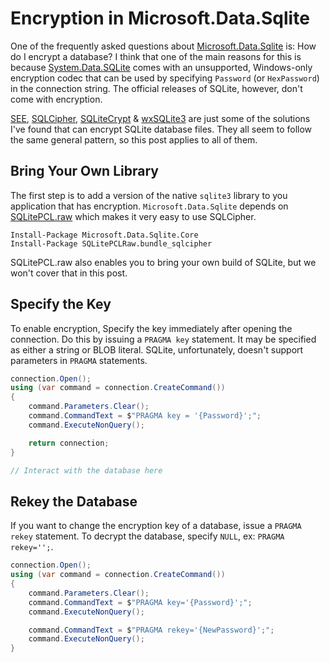 # Encryption in Microsoft.Data.Sqlite
One of the frequently asked questions about [Microsoft.Data.Sqlite](https://github.com/aspnet/Microsoft.Data.Sqlite) is: How do I encrypt a database? I think that one of the main reasons for this is because [System.Data.SQLite](http://system.data.sqlite.org/index.html/doc/trunk/www/index.wiki) comes with an unsupported, Windows-only encryption codec that can be used by specifying `Password` (or `HexPassword`) in the connection string. The official releases of SQLite, however, don't come with encryption.

[SEE](http://www.hwaci.com/sw/sqlite/see.html), [SQLCipher](https://www.zetetic.net/sqlcipher/), [SQLiteCrypt](http://sqlite-crypt.com/index.htm) & [wxSQLite3](https://github.com/utelle/wxsqlite3) are just some of the solutions I've found that can encrypt SQLite database files. They all seem to follow the same general pattern, so this post applies to all of them.

## Bring Your Own Library
The first step is to add a version of the native `sqlite3` library to you application that has encryption. `Microsoft.Data.Sqlite` depends on [SQLitePCL.raw](https://github.com/ericsink/SQLitePCL.raw) which makes it very easy to use SQLCipher.

```
Install-Package Microsoft.Data.Sqlite.Core
Install-Package SQLitePCLRaw.bundle_sqlcipher
```
SQLitePCL.raw also enables you to bring your own build of SQLite, but we won't cover that in this post.

## Specify the Key
To enable encryption, Specify the key immediately after opening the connection. Do this by issuing a `PRAGMA key` statement. It may be specified as either a string or BLOB literal. SQLite, unfortunately, doesn't support parameters in `PRAGMA` statements.

``` C#
connection.Open();
using (var command = connection.CreateCommand())
{
    command.Parameters.Clear();
    command.CommandText = $"PRAGMA key = '{Password}';";
    command.ExecuteNonQuery();

    return connection;
}

// Interact with the database here
```

## Rekey the Database
If you want to change the encryption key of a database, issue a `PRAGMA rekey` statement. To decrypt the database, specify `NULL`, ex: `PRAGMA rekey='';`.

``` C#
connection.Open();
using (var command = connection.CreateCommand())
{
    command.Parameters.Clear();
    command.CommandText = $"PRAGMA key='{Password}';";
    command.ExecuteNonQuery();

    command.CommandText = $"PRAGMA rekey='{NewPassword}';";
    command.ExecuteNonQuery();
}
```